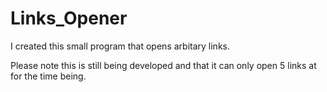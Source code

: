 Links_Opener
============

I created this small program that opens arbitary links.


Please note this is still being developed and that it can only open 5 links at for the time being.
